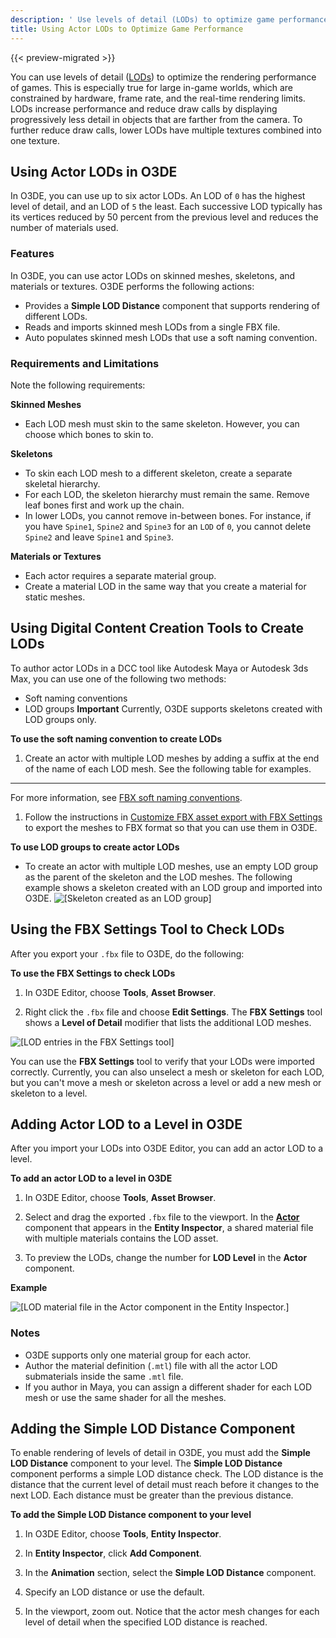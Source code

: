```yaml
---
description: ' Use levels of detail (LODs) to optimize game performance in Open 3D Engine. '
title: Using Actor LODs to Optimize Game Performance
---
```


{{< preview-migrated >}}

You can use levels of detail ([LODs](/docs/userguide/ly-glos-chap#lod)) to optimize the rendering performance of games. This is especially true for large in\-game worlds, which are constrained by hardware, frame rate, and the real\-time rendering limits. LODs increase performance and reduce draw calls by displaying progressively less detail in objects that are farther from the camera. To further reduce draw calls, lower LODs have multiple textures combined into one texture.

## Using Actor LODs in O3DE

In O3DE, you can use up to six actor LODs. An LOD of `0` has the highest level of detail, and an LOD of `5` the least. Each successive LOD typically has its vertices reduced by 50 percent from the previous level and reduces the number of materials used.

### Features

In O3DE, you can use actor LODs on skinned meshes, skeletons, and materials or textures. O3DE performs the following actions:
+ Provides a **Simple LOD Distance** component that supports rendering of different LODs.
+ Reads and imports skinned mesh LODs from a single FBX file.
+ Auto populates skinned mesh LODs that use a soft naming convention.

### Requirements and Limitations

Note the following requirements:

**Skinned Meshes**
+ Each LOD mesh must skin to the same skeleton. However, you can choose which bones to skin to.

**Skeletons**
+ To skin each LOD mesh to a different skeleton, create a separate skeletal hierarchy.
+ For each LOD, the skeleton hierarchy must remain the same. Remove leaf bones first and work up the chain.
+ In lower LODs, you cannot remove in\-between bones. For instance, if you have `Spine1`, `Spine2` and `Spine3` for an `LOD` of `0`, you cannot delete `Spine2` and leave `Spine1` and `Spine3`.

**Materials or Textures**
+ Each actor requires a separate material group.
+ Create a material LOD in the same way that you create a material for static meshes.

## Using Digital Content Creation Tools to Create LODs

To author actor LODs in a DCC tool like Autodesk Maya or Autodesk 3ds Max, you can use one of the following two methods:
+ Soft naming conventions
+ LOD groups
**Important**
Currently, O3DE supports skeletons created with LOD groups only.

**To use the soft naming convention to create LODs**

1. Create an actor with multiple LOD meshes by adding a suffix at the end of the name of each LOD mesh. See the following table for examples.
****


   For more information, see [FBX soft naming conventions](/docs/user-guide/assets/fbx-settings/settings-soft-naming.md).

1. Follow the instructions in [Customize FBX asset export with FBX Settings](/docs/user-guide/assets/fbx-settings/intro.md) to export the meshes to FBX format so that you can use them in O3DE.

**To use LOD groups to create actor LODs**
+ To create an actor with multiple LOD meshes, use an empty LOD group as the parent of the skeleton and the LOD meshes. The following example shows a skeleton created with an LOD group and imported into O3DE.
![\[Skeleton created as an LOD group\]](/images/user-guide/character-fbx-settings-lod-optimize-0.png)

## Using the FBX Settings Tool to Check LODs

After you export your `.fbx` file to O3DE, do the following:

**To use the FBX Settings to check LODs**

1. In O3DE Editor, choose **Tools**, **Asset Browser**.

1. Right click the `.fbx` file and choose **Edit Settings**. The **FBX Settings** tool shows a **Level of Detail** modifier that lists the additional LOD meshes.

![\[LOD entries in the FBX Settings tool\]](/images/user-guide/character-fbx-settings-lod-optimize-1.png)

You can use the **FBX Settings** tool to verify that your LODs were imported correctly. Currently, you can also unselect a mesh or skeleton for each LOD, but you can't move a mesh or skeleton across a level or add a new mesh or skeleton to a level.

## Adding Actor LOD to a Level in O3DE

After you import your LODs into O3DE Editor, you can add an actor LOD to a level.

**To add an actor LOD to a level in O3DE**

1. In O3DE Editor, choose **Tools**, **Asset Browser**.

1. Select and drag the exported `.fbx` file to the viewport. In the **[Actor](/docs/user-guide/components/animation/actor/)** component that appears in the **Entity Inspector**, a shared material file with multiple materials contains the LOD asset.

1. To preview the LODs, change the number for **LOD Level** in the **Actor** component.

**Example**

![\[LOD material file in the Actor component in the Entity Inspector.\]](/images/user-guide/character-fbx-settings-lod-optimize-2.png)

### Notes
+ O3DE supports only one material group for each actor.
+ Author the material definition \(`.mtl`\) file with all the actor LOD submaterials inside the same `.mtl` file.
+ If you author in Maya, you can assign a different shader for each LOD mesh or use the same shader for all the meshes.

## Adding the Simple LOD Distance Component

To enable rendering of levels of detail in O3DE, you must add the **Simple LOD Distance** component to your level. The **Simple LOD Distance** component performs a simple LOD distance check. The LOD distance is the distance that the current level of detail must reach before it changes to the next LOD. Each distance must be greater than the previous distance.

**To add the Simple LOD Distance component to your level**

1. In O3DE Editor, choose **Tools**, **Entity Inspector**.

1. In **Entity Inspector**, click **Add Component**.

1. In the **Animation** section, select the **Simple LOD Distance** component.

1. Specify an LOD distance or use the default.

1. In the viewport, zoom out. Notice that the actor mesh changes for each level of detail when the specified LOD distance is reached.

